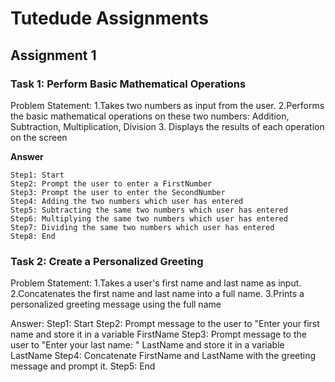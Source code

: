 # Tutedude Assignments


## Assignment 1

### Task 1: Perform Basic Mathematical Operations
Problem Statement:
1.Takes two numbers as input from the user.
2.Performs the basic mathematical operations on these two numbers:
    Addition,
    Subtraction,
    Multiplication,
    Division
3.  Displays the results of each operation on the screen

**Answer**
```
Step1: Start
Step2: Prompt the user to enter a FirstNumber
Step3: Prompt the user to enter the SecondNumber
Step4: Adding the two numbers which user has entered
Step5: Subtracting the same two numbers which user has entered
Step6: Multiplying the same two numbers which user has entered
Step7: Dividing the same two numbers which user has entered
Step8: End
```

### Task 2: Create a Personalized Greeting
Problem Statement: 
1.Takes a user's first name and last name as input.
2.Concatenates the first name and last name into a full name.
3.Prints a personalized greeting message using the full name

Answer:
Step1: Start
Step2: Prompt message to the user to "Enter your first name and store it in a variable FirstName
Step3: Prompt message to the user to "Enter your last name: " LastName and store it in a variable LastName
Step4: Concatenate FirstName and LastName with the greeting message and prompt it.
Step5: End